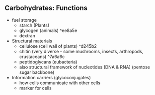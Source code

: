 ## Carbohydrates: Functions 
- fuel storage
	- starch (Plants)
	- glycogen (animals) ^ee8a5e
	- dextran
- Structural materials 
	- cellulose (cell wall of plants) ^d245b2
	- chitin (very diverse - some mushrooms, insects, arthropods, crustaceans) ^7a6a6c
	- peptidoglycans (eubacteria)
	- also structural framework of nucleotides (DNA & RNA) (pentose sugar backbone)
- Information carriers (glycoconjugates)
	- how cells communicate with other cells
	- marker for cells
